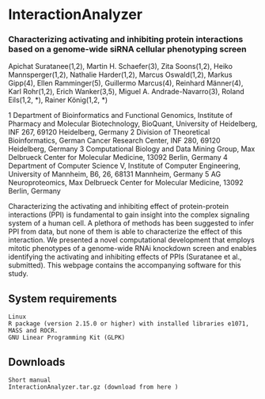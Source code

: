 # InteractionAnalyzer

### Characterizing activating and inhibiting protein interactions based on a genome-wide siRNA cellular phenotyping screen

Apichat Suratanee(1,2), Martin H. Schaefer(3), Zita Soons(1,2), Heiko Mannsperger(1,2), Nathalie Harder(1,2), Marcus Oswald(1,2), Markus Gipp(4), Ellen Ramminger(5), Guillermo Marcus(4), Reinhard Männer(4), Karl Rohr(1,2), Erich Wanker(3,5), Miguel A. Andrade-Navarro(3), Roland Eils(1,2, *), Rainer König(1,2, *)

1 Department of Bioinformatics and Functional Genomics, Institute of Pharmacy and Molecular Biotechnology, BioQuant, University of Heidelberg, INF 267, 69120 Heidelberg, Germany
2 Division of Theoretical Bioinformatics, German Cancer Research Center, INF 280, 69120 Heidelberg, Germany
3 Computational Biology and Data Mining Group, Max Delbrueck Center for Molecular Medicine, 13092 Berlin, Germany
4 Department of Computer Science V, Institute of Computer Engineering, University of Mannheim, B6, 26, 68131 Mannheim, Germany
5 AG Neuroproteomics, Max Delbrueck Center for Molecular Medicine, 13092 Berlin, Germany

Characterizing the activating and inhibiting effect of protein-protein interactions (PPI) is fundamental to gain insight into the complex signaling system of a human cell. A plethora of methods has been suggested to infer PPI from data, but none of them is able to characterize the effect of this interaction. We presented a novel computational development that employs mitotic phenotypes of a genome-wide RNAi knockdown screen and enables identifying the activating and inhibiting effects of PPIs (Suratanee et al., submitted). This webpage contains the accompanying software for this study.

## System requirements

    Linux
    R package (version 2.15.0 or higher) with installed libraries e1071, MASS and ROCR.
    GNU Linear Programming Kit (GLPK)

## Downloads

    Short manual
    InteractionAnalyzer.tar.gz (download from here )

